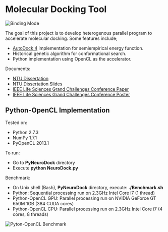 # Molecular Docking Tool

![Binding Mode](https://raw.github.com/ekaakurniawan/hppNeuroDock/master/Images/Molecule/ProteinSS_hsg1_ind.png)

The goal of this project is to develop heterogenous parallel program to accelerate molecular docking. Some features include;
* [AutoDock 4](http://autodock.scripps.edu) implementation for semiempirical energy function.
* Historical genetic algorithm for conformational search.
* Python implementation using OpenCL as the accelerator.

Documents:
* [NTU Dissertation](https://github.com/ekaakurniawan/hppNeuroDock/raw/master/Dissertation/NTU%20Dissertation.pdf)
* [NTU Dissertation Slides](https://github.com/ekaakurniawan/hppNeuroDock/raw/master/Dissertation/NTU%20Dissertation%20Slides.pdf)
* [IEEE Life Sciences Grand Challenges Conference Paper](https://github.com/ekaakurniawan/hppNeuroDock/raw/master/Dissertation/IEEE%20Paper.pdf)
* [IEEE Life Sciences Grand Challenges Conference Poster](https://github.com/ekaakurniawan/hppNeuroDock/raw/master/Dissertation/IEEE%20Poster.pdf)

## Python-OpenCL Implementation

Tested on:
* Python 2.7.3
* NumPy 1.7.1
* PyOpenCL 2013.1

To run:
* Go to **PyNeuroDock** directory
* Execute **python NeuroDock.py**

Benchmark:
* On Unix shell (Bash), **PyNeuroDock** directory, execute: **./Benchmark.sh**
* Python: Sequential processing run on 2.3GHz Intel Core i7 (1 thread)
* Python-OpenCL GPU: Parallel processing run on NVIDIA GeForce GT 650M 1GB (384 CUDA cores)
* Python-OpenCL CPU: Parallel processing run on 2.3GHz Intel Core i7 (4 cores, 8 threads)

![Pyton-OpenCL Benchmark](https://raw.github.com/ekaakurniawan/hppNeuroDock/master/Images/Benchmark/Python-OpenCL_500Gens.png)
